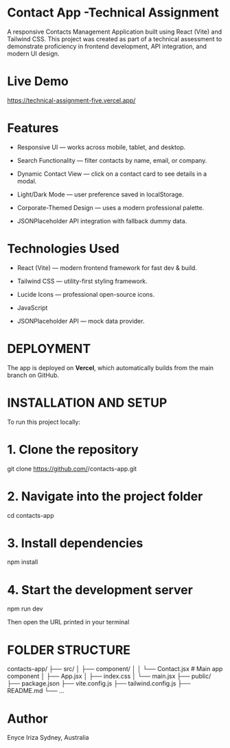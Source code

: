 # Contact App -Technical Assignment
A responsive Contacts Management Application built using React (Vite) and Tailwind CSS.
This project was created as part of a technical assessment to demonstrate proficiency in frontend development, API integration, and modern UI design.

# Live Demo
 https://technical-assignment-five.vercel.app/

# Features
- Responsive UI — works across mobile, tablet, and desktop.

- Search Functionality — filter contacts by name, email, or company.

- Dynamic Contact View — click on a contact card to see details in a modal.

- Light/Dark Mode — user preference saved in localStorage.

- Corporate-Themed Design — uses a modern professional palette.

- JSONPlaceholder API integration with fallback dummy data.
# Technologies Used
- React (Vite) — modern frontend framework for fast dev & build.

- Tailwind CSS — utility-first styling framework.

- Lucide Icons — professional open-source icons.

- JavaScript 

- JSONPlaceholder API — mock data provider.

# DEPLOYMENT 
The app is deployed on **Vercel**, which automatically builds from the main branch on GitHub.

# INSTALLATION AND SETUP
To run this project locally:
# 1. Clone the repository
git clone https://github.com/<your-username>/contacts-app.git

# 2. Navigate into the project folder
cd contacts-app

# 3. Install dependencies
npm install

# 4. Start the development server
npm run dev

Then open the URL printed in your terminal 

# FOLDER STRUCTURE
contacts-app/
├── src/
│   ├── component/
│   │   └── Contact.jsx     # Main app component
│   ├── App.jsx
│   ├── index.css
│   └── main.jsx
├── public/
├── package.json
├── vite.config.js
├── tailwind.config.js
├── README.md
└── ...
# Author
Enyce Iriza
Sydney, Australia

